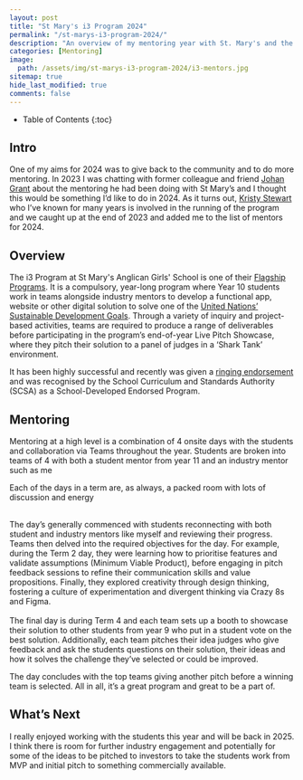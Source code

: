 ```yaml
---
layout: post
title: "St Mary's i3 Program 2024"
permalink: "/st-marys-i3-program-2024/"
description: "An overview of my mentoring year with St. Mary's and the i3 Program."
categories: [Mentoring]
image:
  path: /assets/img/st-marys-i3-program-2024/i3-mentors.jpg
sitemap: true
hide_last_modified: true
comments: false
---
```


<!--excerpt-->

-  Table of Contents
{:toc}

## Intro

One of my aims for 2024 was to give back to the community and to do more mentoring. In 2023 I was chatting with former colleague and friend [Johan Grant](https://www.linkedin.com/in/johangrant/) about the mentoring he had been doing with St Mary’s and I thought this would be something I’d like to do in 2024. As it turns out, [Kristy Stewart](https://www.linkedin.com/in/stewartkristy/) who I’ve known for many years is involved in the running of the program and we caught up at the end of 2023 and added me to the list of mentors for 2024.

## Overview

The i3 Program at St Mary's Anglican Girls' School is one of their [Flagship Programs](https://www.stmarys.wa.edu.au/senior-school/flagship-programs/). It is a compulsory, year-long program where Year 10 students work in teams alongside industry mentors to develop a functional app, website or other digital solution to solve one of the [United Nations’ Sustainable Development Goals](https://sdgs.un.org/goals). Through a variety of inquiry and project-based activities, teams are required to produce a range of deliverables before participating in the program’s end-of-year Live Pitch Showcase, where they pitch their solution to a panel of judges in a ‘Shark Tank’ environment.

It has been highly successful and recently was given a [ringing endorsement](https://www.stmarys.wa.edu.au/i3-program-receives-ringing-endorsement/) and was recognised by the School Curriculum and Standards Authority (SCSA) as a School-Developed Endorsed Program.

## Mentoring

Mentoring at a high level is a combination of 4 onsite days with the students and collaboration via Teams throughout the year. Students are broken into teams of 4 with both a student mentor from year 11 and an industry mentor such as me

Each of the days in a term are, as always, a packed room with lots of discussion and energy  

<br/>The day’s generally commenced with students reconnecting with both student and industry mentors like myself and reviewing their progress. Teams then delved into the required objectives for the day. For example, during the Term 2 day, they were learning how to prioritise features and validate assumptions (Minimum Viable Product), before engaging in pitch feedback sessions to refine their communication skills and value propositions. Finally, they explored creativity through design thinking, fostering a culture of experimentation and divergent thinking via Crazy 8s and Figma.  
<br/>The final day is during Term 4 and each team sets up a booth to showcase their solution to other students from year 9 who put in a student vote on the best solution. Additionally, each team pitches their idea judges who give feedback and ask the students questions on their solution, their ideas and how it solves the challenge they’ve selected or could be improved.

The day concludes with the top teams giving another pitch before a winning team is selected. All in all, it’s a great program and great to be a part of.

## What’s Next

I really enjoyed working with the students this year and will be back in 2025. I think there is room for further industry engagement and potentially for some of the ideas to be pitched to investors to take the students work from MVP and initial pitch to something commercially available.